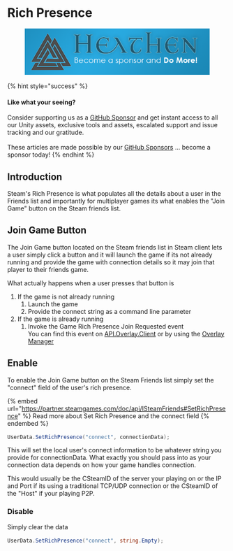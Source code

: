 # Rich Presence



<figure><img src="../../../../../.gitbook/assets/512x128 Sponsor Banner.png" alt="Become a sponsor and Do More"><figcaption></figcaption></figure>

{% hint style="success" %}
#### Like what your seeing?

Consider supporting us as a [GitHub Sponsor](../../../../../become-a-sponsor.md) and get instant access to all our Unity assets, exclusive tools and assets, escalated support and issue tracking and our gratitude.\
\
These articles are made possible by our [GitHub Sponsors](https://github.com/sponsors/heathen-engineering) ... become a sponsor today!
{% endhint %}

## Introduction

Steam's Rich Presence is what populates all the details about a user in the Friends list and importantly for multiplayer games its what enables the "Join Game" button on the Steam friends list.

## Join Game Button

The Join Game button located on the Steam friends list in Steam client lets a user simply click a button and it will launch the game if its not already running and provide the game with connection details so it may join that player to their friends game.

What actually happens when a user presses that button is&#x20;

1. If the game is not already running
   1. Launch the game
   2. Provide the connect string as a command line parameter
2. If the game is already running
   1. Invoke the Game Rich Presence Join Requested event\
      You can find this event on [API.Overlay.Client](../../../api/overlay.md#game-rich-presence-join-requested) or by using the [Overlay Manager](../../components/overlay-manager.md#evtrichpresencejoinrequested)

## Enable

To enable the Join Game button on the Steam Friends list simply set the "connect" field of the user's rich presence.

{% embed url="https://partner.steamgames.com/doc/api/ISteamFriends#SetRichPresence" %}
Read more about Set Rich Presence and the connect field
{% endembed %}

```csharp
UserData.SetRichPresence("connect", connectionData);
```

This will set the local user's connect information to be whatever string you provide for connectionData. What exactly you should pass into as your connection data depends on how your game handles connection.

This would usually be the CSteamID of the server your playing on or the IP and Port if its using a traditional TCP/UDP connection or the CSteamID of the "Host" if your playing P2P.

### Disable

Simply clear the data

```csharp
UserData.SetRichPresence("connect", string.Empty);
```
